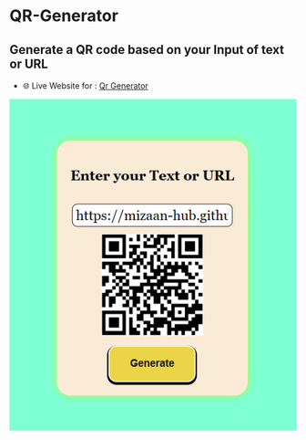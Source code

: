 # QR-Generator
## Generate a QR code based on your Input of text or URL
- 🌐 Live Website for : [Qr Generator](https://mizaan-hub.github.io/QR-Generator/)
<img src="images/website.png">